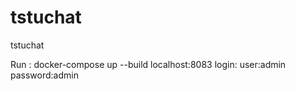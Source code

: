 # tstuchat
tstuchat

Run : docker-compose up --build
localhost:8083
login: user:admin password:admin
